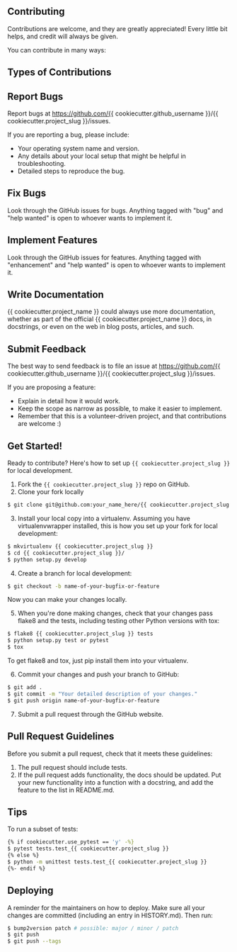 ## Contributing

Contributions are welcome, and they are greatly appreciated! Every little bit
helps, and credit will always be given.

You can contribute in many ways:

## Types of Contributions

## Report Bugs

Report bugs at https://github.com/{{ cookiecutter.github_username }}/{{ cookiecutter.project_slug }}/issues.

If you are reporting a bug, please include:

* Your operating system name and version.
* Any details about your local setup that might be helpful in troubleshooting.
* Detailed steps to reproduce the bug.

## Fix Bugs

Look through the GitHub issues for bugs. Anything tagged with "bug" and "help
wanted" is open to whoever wants to implement it.

## Implement Features

Look through the GitHub issues for features. Anything tagged with "enhancement"
and "help wanted" is open to whoever wants to implement it.

## Write Documentation

{{ cookiecutter.project_name }} could always use more documentation, whether as part of the
official {{ cookiecutter.project_name }} docs, in docstrings, or even on the web in blog posts,
articles, and such.

## Submit Feedback

The best way to send feedback is to file an issue at https://github.com/{{ cookiecutter.github_username }}/{{ cookiecutter.project_slug }}/issues.

If you are proposing a feature:

* Explain in detail how it would work.
* Keep the scope as narrow as possible, to make it easier to implement.
* Remember that this is a volunteer-driven project, and that contributions
  are welcome :)

## Get Started!

Ready to contribute? Here's how to set up `{{ cookiecutter.project_slug }}` for local development.

1. Fork the `{{ cookiecutter.project_slug }}` repo on GitHub.
2. Clone your fork locally
``` bash
$ git clone git@github.com:your_name_here/{{ cookiecutter.project_slug }}.git
```

3. Install your local copy into a virtualenv. Assuming you have virtualenvwrapper installed, this is how you set up your fork for local development:
``` bash
$ mkvirtualenv {{ cookiecutter.project_slug }}
$ cd {{ cookiecutter.project_slug }}/
$ python setup.py develop
```

4. Create a branch for local development:
``` bash
$ git checkout -b name-of-your-bugfix-or-feature
```
   Now you can make your changes locally.

5. When you're done making changes, check that your changes pass flake8 and the
   tests, including testing other Python versions with tox:
``` bash
$ flake8 {{ cookiecutter.project_slug }} tests
$ python setup.py test or pytest
$ tox
```
   To get flake8 and tox, just pip install them into your virtualenv.

6. Commit your changes and push your branch to GitHub:
``` bash
$ git add .
$ git commit -m "Your detailed description of your changes."
$ git push origin name-of-your-bugfix-or-feature
```
7. Submit a pull request through the GitHub website.

## Pull Request Guidelines

Before you submit a pull request, check that it meets these guidelines:

1. The pull request should include tests.
2. If the pull request adds functionality, the docs should be updated. Put
   your new functionality into a function with a docstring, and add the
   feature to the list in README.md.

## Tips

To run a subset of tests:
``` bash
{% if cookiecutter.use_pytest == 'y' -%}
$ pytest tests.test_{{ cookiecutter.project_slug }}
{% else %}
$ python -m unittest tests.test_{{ cookiecutter.project_slug }}
{%- endif %}
```

## Deploying

A reminder for the maintainers on how to deploy.
Make sure all your changes are committed (including an entry in HISTORY.md).
Then run:
``` bash
$ bump2version patch # possible: major / minor / patch
$ git push
$ git push --tags
```